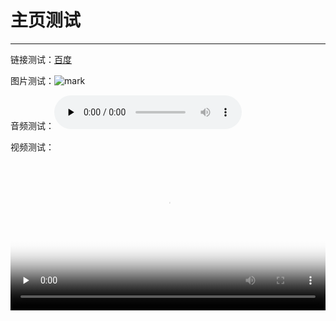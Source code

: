 # 主页测试

---

链接测试：[百度](www.baidu.com)

图片测试：![mark](http://evaluations.oss-cn-hangzhou.aliyuncs.com/common/20200206/153151045.png "点我")

音频测试：<audio controls="" preload="none">
      <source src="http://qiniu.cloud.fandong.me/Music_iP%E8%B5%B5%E9%9C%B2%20-%20%E7%A6%BB%E6%AD%8C%20%28Live%29.mp3">
</audio>

视频测试：<video controls="" preload="none" poster="http://img.blog.fandong.me/2017-08-26-Markdown-Advance-Video.jpg" width=100%>
      <source src="http://img.blog.fandong.me/2017-08-26-Markdown-Advance-Video.mp4" type="video/mp4">
</video>
